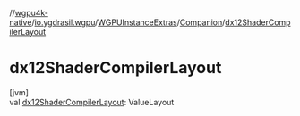 //[wgpu4k-native](../../../../index.md)/[io.ygdrasil.wgpu](../../index.md)/[WGPUInstanceExtras](../index.md)/[Companion](index.md)/[dx12ShaderCompilerLayout](dx12-shader-compiler-layout.md)

# dx12ShaderCompilerLayout

[jvm]\
val [dx12ShaderCompilerLayout](dx12-shader-compiler-layout.md): ValueLayout